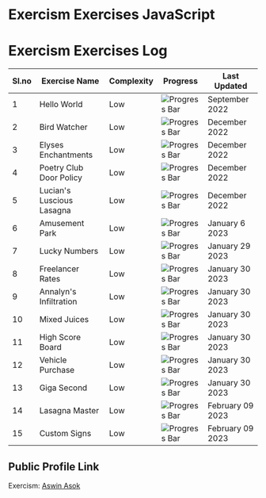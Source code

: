 # Exercism Exercises JavaScript

# Exercism Exercises Log

| Sl.no | Exercise Name             | Complexity | Progress                           | Last Updated                  |
| ----- | ------------------------- | ---------- | ---------------------------------- | ------------------------------|
| 1     | Hello World               | Low        | ![Progress Bar](https://geps.dev/progress/100)  | September 2022   |
| 2     | Bird Watcher              | Low        | ![Progress Bar](https://geps.dev/progress/100)  | December 2022    |
| 3     | Elyses Enchantments       | Low        | ![Progress Bar](https://geps.dev/progress/100)  | December 2022    |
| 4     | Poetry Club Door Policy   | Low        | ![Progress Bar](https://geps.dev/progress/100)  | December 2022    |
| 5     | Lucian's Luscious Lasagna | Low        | ![Progress Bar](https://geps.dev/progress/100)  | December 2022    |
| 6     | Amusement Park            | Low        | ![Progress Bar](https://geps.dev/progress/100)  | January 6 2023   |
| 7     | Lucky Numbers             | Low        | ![Progress Bar](https://geps.dev/progress/100)  | January 29 2023  |
| 8     | Freelancer Rates          | Low        | ![Progress Bar](https://geps.dev/progress/100)  | January 30 2023  |
| 9     | Annalyn's Infiltration    | Low        | ![Progress Bar](https://geps.dev/progress/100)  | January 30 2023  |
| 10    | Mixed Juices              | Low        | ![Progress Bar](https://geps.dev/progress/100)  | January 30 2023  |
| 11    | High Score Board          | Low        | ![Progress Bar](https://geps.dev/progress/100)  | January 30 2023  |
| 12    | Vehicle Purchase          | Low        | ![Progress Bar](https://geps.dev/progress/100)  | January 30 2023  |
| 13    | Giga Second               | Low        | ![Progress Bar](https://geps.dev/progress/100)  | January 30 2023  |
| 14    | Lasagna Master            | Low        | ![Progress Bar](https://geps.dev/progress/10)   | February 09 2023  |
| 15    | Custom Signs              | Low        | ![Progress Bar](https://geps.dev/progress/100)  | February 09 2023 |

## Public Profile Link

Exercism: [Aswin Asok](https://exercism.org/profiles/AswinAsok)
